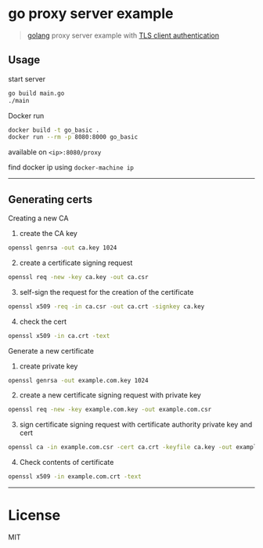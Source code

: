 # go proxy server example

> [golang](https://golang.org/) proxy server example with [TLS client authentication](https://en.wikipedia.org/wiki/Mutual_authentication)

## Usage

start server

```bash
go build main.go
./main
```

Docker run

```bash
docker build -t go_basic .
docker run --rm -p 8080:8000 go_basic
```

available on `<ip>:8080/proxy`

find docker ip using `docker-machine ip`

---

## Generating certs

Creating a new CA

1. create the CA key

```bash
openssl genrsa -out ca.key 1024
```

2. create a certificate signing request

```bash
openssl req -new -key ca.key -out ca.csr
```

3. self-sign the request for the creation of the certificate

```bash
openssl x509 -req -in ca.csr -out ca.crt -signkey ca.key
```

4. check the cert

```bash
openssl x509 -in ca.crt -text
```

Generate a new certificate

1. create private key

```bash
openssl genrsa -out example.com.key 1024
```

2. create a new certificate signing request with private key

```bash
openssl req -new -key example.com.key -out example.com.csr
```

3. sign certificate signing request with certificate authority private key and cert

```bash
openssl ca -in example.com.csr -cert ca.crt -keyfile ca.key -out example.com.crt
```

4. Check contents of certificate

```bash
openssl x509 -in example.com.crt -text
```

---

# License

MIT
